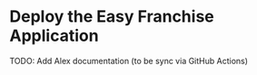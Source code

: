 # Deploy the Easy Franchise Application

TODO: Add Alex documentation (to be sync via GitHub Actions)
